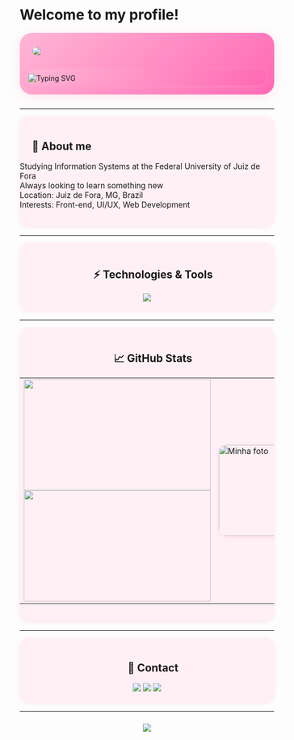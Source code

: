 # Welcome to my profile!

<div align="center" style="background: linear-gradient(135deg, #ffb6d5 0%, #ff69b4 100%); border-radius: 24px; padding: 28px 0 18px 0; margin-bottom: 28px; box-shadow: 0 4px 24px #ffb6d555;">
	<img src="https://capsule-render.vercel.app/api?type=waving&color=0:ffb6d5,100:ff69b4&height=220&section=header&text=Luiza%20Caldeira&fontSize=38&fontColor=fff&alt="animated banner" style="border-radius: 18px; max-width: 90%; display: block; margin-left: auto; margin-right: auto;"/>
    <br/>
	<div style="background:linear-gradient(135deg,#ffb6d5 0%,#ff69b4 100%);border-radius:14px;padding:10px 0 6px 0;margin:10px 0 0 0;box-shadow:0 2px 8px #ffb6d555;max-width:470px; text-align: left;">
  <img src="https://readme-typing-svg.herokuapp.com?font=Nunito&weight=600&size=28&pause=1000&color=FFC4F4&background=A8517F00&center=true&vCenter=true&width=720&height=40&lines=UI%2FUX+Enthusiast;Front-End+Dev;WEB+Development;Always+Learning;Creative+Solutions" alt="Typing SVG" />
	</div>

</div>

---

<div align="left" style="background: #fff0f6; border-radius: 18px; padding: 18px 0; margin-bottom: 18px; box-shadow: 0 2px 8px #ffb6d555; max-width: 600px; margin-left: auto; margin-right: auto;">
	<h2 style="margin-left: 24px;">&#128100; About me</h2>
	<ul style="list-style:none;padding:0;font-size:1.1em;">
		<li> Studying Information Systems at the Federal University of Juiz de Fora</li>
		<li> Always looking to learn something new</li>
		<li> Location: Juiz de Fora, MG, Brazil</li>
		<li> Interests: Front-end, UI/UX, Web Development</li>
	</ul>
</div>

---

<div align="center" style="background: #fff0f6; border-radius: 18px; padding: 18px 0; margin-bottom: 18px; box-shadow: 0 2px 8px #ffb6d555; max-width: 600px; margin-left: auto; margin-right: auto;">
	<h2 style="margin-left: 24px;">&#9889; Technologies & Tools</h2>
	<img src="https://skillicons.dev/icons?i=html,css,js,react,nextjs,git,github,vscode,cpp,php" />
</div>

---

<div align="center" style="background: #fff0f6; border-radius: 18px; padding: 18px 0; margin-bottom: 18px; box-shadow: 0 2px 8px #ffb6d555;">
		<h2 style="margin-left: 24px;">&#128200; GitHub Stats</h2>
		<table style="border:0">
			<tr>
				<td>
					<img src="https://github-readme-stats.vercel.app/api?username=luizacaldeira&show_icons=true&theme=radical&card_width=370" width="370" height="220"/><br>
					<img src="https://github-readme-stats.vercel.app/api/top-langs/?username=luizacaldeira&layout=compact&theme=radical&card_width=370&custom_title=Most%20Used%20Languages" width="370" height="220"/>
				</td>
				<td>
					<img src="IMG_7934.PNG" alt="Minha foto" style="width:180px; border-radius:16px; margin:16px 0; box-shadow:0 2px 8px #ffb6d555;" />
				</td>
			</tr>
		</table>
</div>

---

<div align="center" style="background: #fff0f6; border-radius: 18px; padding: 18px 0; margin-bottom: 18px; box-shadow: 0 2px 8px #ffb6d555; max-width: 600px; margin-left: auto; margin-right: auto;">
	<h2 style="margin-left: 24px;">&#128279; Contact</h2>
	<a href="mailto:youremail@email.com"><img src="https://img.shields.io/badge/Email-ff69b4?style=for-the-badge&logo=gmail&logoColor=white"/></a>
	<a href="https://www.linkedin.com/in/yourlinkedin"><img src="https://img.shields.io/badge/LinkedIn-ffb6d5?style=for-the-badge&logo=linkedin&logoColor=white"/></a>
	<a href="https://github.com/luizacaldeira"><img src="https://img.shields.io/badge/GitHub-ff69b4?style=for-the-badge&logo=github&logoColor=white"/></a>
</div>

---

<div align="center" style="margin-top: 24px;">
	<img src="https://capsule-render.vercel.app/api?type=waving&color=0:ffb6d5,100:ff69b4&height=120&section=footer"/>
</div>
